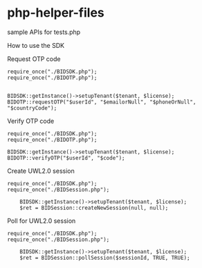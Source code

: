 # php-helper-files

sample APIs for tests.php

How to use the SDK

Request OTP code
```
require_once("./BIDSDK.php");
require_once("./BIDOTP.php");


BIDSDK::getInstance()->setupTenant($tenant, $license);
BIDOTP::requestOTP("$userId", "$emailorNull", "$phoneOrNull", "$countryCode");
```

Verify OTP code
```
require_once("./BIDSDK.php");
require_once("./BIDOTP.php");

BIDSDK::getInstance()->setupTenant($tenant, $license);
BIDOTP::verifyOTP("$userId", "$code");
```

Create UWL2.0 session
```
require_once("./BIDSDK.php");
require_once("./BIDSession.php");

    BIDSDK::getInstance()->setupTenant($tenant, $license);
    $ret = BIDSession::createNewSession(null, null);
```

Poll for UWL2.0 session
```
require_once("./BIDSDK.php");
require_once("./BIDSession.php");

    BIDSDK::getInstance()->setupTenant($tenant, $license);
    $ret = BIDSession::pollSession($sessionId, TRUE, TRUE);
```
